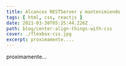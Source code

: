 ```yaml
---
title: Alcances RESTServer y mantenimiendo
tags: [ html, css, reactjs ]
date: 2021-03-30T05:25:44.226Z
path: blog/center-align-things-with-css
cover: ./flexbox-css.jpg
excerpt: proximamente....  
---
```


proximamente...